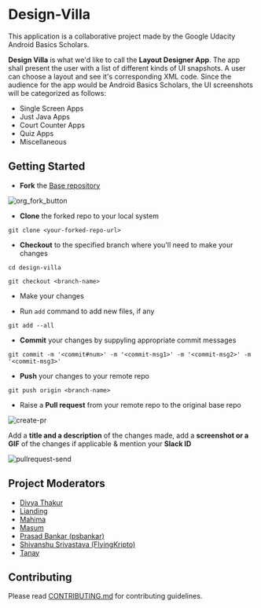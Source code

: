 
# Design-Villa

This application is a collaborative project made by the Google Udacity Android Basics Scholars.

**Design Villa** is what we'd like to call the **Layout Designer App**. The app shall present the user with a list of different kinds of UI snapshots. A user can choose a layout and see it's corresponding XML code. Since the audience for the app would be Android Basics Scholars, the UI screenshots will be categorized as follows:
* Single Screen Apps
* Just Java Apps
* Court Counter Apps
* Quiz Apps
* Miscellaneous


## Getting Started

* **Fork** the [ Base repository ](https://github.com/UdacityAndroidBasicsScholarship/design-villa)

![org_fork_button](https://user-images.githubusercontent.com/5392993/39133573-27502d7a-4732-11e8-9e5a-0dc7032b4316.jpg)
* **Clone** the forked repo to your local system

`git clone <your-forked-repo-url>`
* **Checkout** to the specified branch where you'll need to make your changes

`cd design-villa`

`git checkout <branch-name>`
* Make your changes

* Run `add` command to add new files, if any

`git add --all`
* **Commit** your changes by suppyling appropriate commit messages

`git commit -m '<commit#num>' -m '<commit-msg1>' -m '<commit-msg2>' -m '<commit-msg3>'`
* **Push** your changes to your remote repo

`git push origin <branch-name>`
* Raise a **Pull request** from your remote repo to the original base repo

![create-pr](https://user-images.githubusercontent.com/5392993/39135624-fbfab0aa-4736-11e8-8e9f-7ce87e67746a.png)

  Add a **title and a description** of the changes made, add a **screenshot or a GIF** of the changes if applicable & mention your **Slack ID**

![pullrequest-send](https://user-images.githubusercontent.com/5392993/39135680-1e5b735a-4737-11e8-89b3-19ad58fa47a1.jpg)


## Project Moderators

- [Divya Thakur](https://github.com/DivyaThakur24)
- [Lianding](https://github.com/kupuriandingu)
- [Mahima](https://github.com/amy6)
- [Masum](https://github.com/Jnerdva)
- [Prasad Bankar (psbankar)](https://github.com/psbankar)
- [Shivanshu Srivastava (FlyingKripto)](https://github.com/FlyingKripto)
- [Tanay](https://github.com/tanaypandey)

## Contributing

Please read [CONTRIBUTING.md](https://gist.github.com/PurpleBooth/b24679402957c63ec426) for contributing guidelines.
